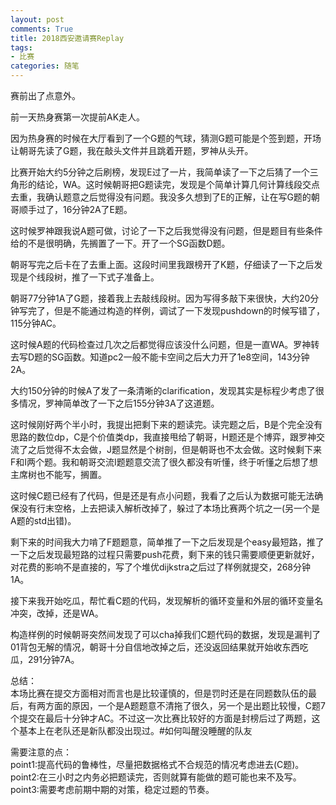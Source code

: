 ```yaml
---
layout: post
comments: True
title: 2018西安邀请赛Replay
tags:
- 比赛
categories: 随笔
---
```

赛前出了点意外。  

前一天热身赛第一次提前AK走人。  

因为热身赛的时候在大厅看到了一个G题的气球，猜测G题可能是个签到题，开场让朝哥先读了G题，我在敲头文件并且跳着开题，罗神从头开。  

比赛开始大约5分钟之后刷榜，发现E过了一片，我简单读了一下之后猜了一个三角形的结论，WA。这时候朝哥把G题读完，发现是个简单计算几何计算线段交点去重，我确认题意之后觉得没有问题。我没多久想到了E的正解，让在写G题的朝哥顺手过了，16分钟2A了E题。  

这时候罗神跟我说A题可做，讨论了一下之后我觉得没有问题，但是题目有些条件给的不是很明确，先搁置了一下。开了一个SG函数D题。  

朝哥写完之后卡在了去重上面。这段时间里我跟榜开了K题，仔细读了一下之后发现是个线段树，推了一下式子准备上。  

朝哥77分钟1A了G题，接着我上去敲线段树。因为写得多敲下来很快，大约20分钟写完了，但是不能通过构造的样例，调试了一下发现pushdown的时候写错了，115分钟AC。  

这时候A题的代码检查过几次之后都觉得应该没什么问题，但是一直WA。罗神转去写D题的SG函数。知道pc2一般不能卡空间之后大力开了1e8空间，143分钟2A。

大约150分钟的时候A了发了一条清晰的clarification，发现其实是标程少考虑了很多情况，罗神简单改了一下之后155分钟3A了这道题。  

这时候刚好两个半小时，我提出把剩下来的题读完。读完题之后，B是个完全没有思路的数位dp，C是个价值类dp，我直接甩给了朝哥，H题还是个博弈，跟罗神交流了之后觉得不太会做，J题显然是个树剖，但是朝哥也不太会做。这时候剩下来F和I两个题。我和朝哥交流I题题意交流了很久都没有听懂，终于听懂之后想了想主席树也不能写，搁置。  

这时候C题已经有了代码，但是还是有点小问题，我看了之后认为数据可能无法确保没有行末空格，上去把读入解析改掉了，躲过了本场比赛两个坑之一(另一个是A题的std出错)。  

剩下来的时间我大力啃了F题题意，简单推了一下之后发现是个easy最短路，推了一下之后发现最短路的过程只需要push花费，剩下来的钱只需要顺便更新就好，对花费的影响不是直接的，写了个堆优dijkstra之后过了样例就提交，268分钟1A。  

接下来我开始吃瓜，帮忙看C题的代码，发现解析的循环变量和外层的循环变量名冲突，改掉，还是WA。  

构造样例的时候朝哥突然间发现了可以cha掉我们C题代码的数据，发现是漏判了01背包无解的情况，朝哥十分自信地改掉之后，还没返回结果就开始收东西吃瓜，291分钟7A。  

总结：  
本场比赛在提交方面相对而言也是比较谨慎的，但是罚时还是在同题数队伍的最后，有两方面的原因，一个是A题题意不清拖了很久，另一个是出题比较慢，C题7个提交在最后十分钟才AC。不过这一次比赛比较好的方面是封榜后过了两题，这个基本上在老队还是新队都没出现过。#如何叫醒没睡醒的队友  

需要注意的点：  
point1:提高代码的鲁棒性，尽量把数据格式不合规范的情况考虑进去(C题)。  
point2:在三小时之内务必把题读完，否则就算有能做的题可能也来不及写。  
point3:需要考虑前期中期的对策，稳定过题的节奏。